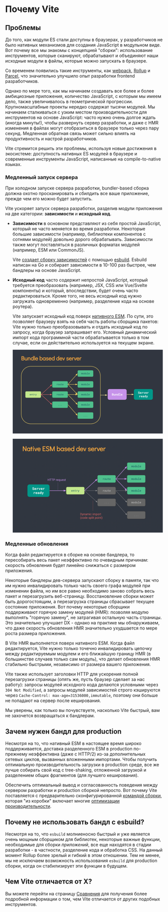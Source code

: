 # Почему Vite

## Проблемы

До того, как модули ES стали доступны в браузерах, у разработчиков не было нативных механизмов для создания JavaScript в модульном виде. Вот почему все мы знакомы с концепцией "сборки": использование инструментов, которые сканируют, обрабатывают и объединяют наши исходные модули в файлы, которые можно запускать в браузере.

Со временем появились такие инструменты, как [webpack](https://webpack.js.org/), [Rollup](https://rollupjs.org) и [Parcel](https://parceljs.org/), что значительно улучшило опыт разработки frontend разработчиков.

Однако по мере того, как мы начинаем создавать все более и более амбициозные приложения, количество JavaScript, с которым мы имеем дело, также увеличивалось в геометрической прогрессии. Крупномасштабные проекты нередко содержат тысячи модулей. Мы начинаем сталкиваться с узким местом производительности для инструментов на основе JavaScript: часто нужно очень долгое ждать (иногда минуты!), чтобы развернуть сервер разработки, и даже с HMR изменения в файлах могут отобразиться в браузере только через пару секунд. Медленная обратная связь может сильно влиять на продуктивность и настрой разработчиков.

Vite стремится решить эти проблемы, используя новые достижения в экосистеме: доступность нативных ES модулей в браузере и современные инструменты JavaScript, написанные на compile-to-native языках.

### Медленный запуск сервера

При холодном запуске сервера разработки, bundler-based сборка должна охотно просканировать и сбилдить все ваше приложение, прежде чем его можно будет запустить.

Vite ускоряет запуск сервера разработки, разделив модули приложения на две категории: **зависимости** и **исходный код**.

- **Зависимости** в основном представляют из себя простой JavaScript, который не часто меняется во время разработки. Некоторые большие зависимости (например, библиотеки компонентов с сотнями модулей) довольно дорого обрабатывать. Зависимости также могут поставляться в различных форматах модулей (например, ESM или CommonJS).

  Vite [создает сборку зависимостей](./dep-pre-bundling) с помощью [esbuild](https://esbuild.github.io/). Esbuild написан на Go и собирает зависимости в 10-100 раз быстрее, чем бандлеры на основе JavaScript.

- **Исходный код** часто содержит непростой JavaScript, который требуется преобразовать (например, JSX, CSS или Vue/Svelte компоненты) и который, впоследствии, будет очень часто редактироваться. Кроме того, не весь исходный код нужно загружать одновременно (например, разделение кода на основе роутера).

  Vite запускает исходный код поверх [нативного ESM](https://developer.mozilla.org/en-US/docs/Web/JavaScript/Guide/Modules). По сути, это позволяет браузеру взять на себя часть работы сборщика пакетов: Vite нужно только преобразовывать и отдать исходный код по запросу, когда браузер запрашивает его. Условный динамический импорт кода программной части обрабатывается только в том случае, если он действительно используется на текущем экране.

  ![сервер разработки на основе сборщика](/images/bundler.png)

  ![сервер разработки на основе esm](/images/esm.png)

### Медленные обновления

Когда файл редактируется в сборке на основе бандлера, то пересобирать весь пакет неэффективно по очевидным причинам: скорость обновления будет линейно снижаться с размером приложения.

Некоторые бандлеры дев-сервера запускают сборку в памяти, так что им нужно  инвалидировать только часть своего графа модулей при изменении файла, но им все равно необходимо заново собрать весь пакет и перезагрузить веб-страницу. Восстановление сборки может быть дорогостоящим, а перезагрузка страницы сбрасывает текущее состояние приложения. Вот почему некоторые сборщики поддерживают горячую замену модулей (HMR): позволяя модулю выполнять "горячую замену", не затрагивая остальную часть страницы. Это значительно улучшает DX - однако на практике мы обнаруживаем, что даже скорость обновления HMR значительно ухудшается по мере роста размера приложения.

В Vite HMR выполняется поверх нативного ESM. Когда файл редактируется, Vite нужно только точечно инвалидировать цепочку между редактируемым модулем и его ближайшую границу HMR (в большинстве случаев только сам модуль), что делает обновления HMR стабильно быстрыми, независимо от размера вашего приложения.

Vite также использует заголовки HTTP для ускорения полной перезагрузки страницы (опять же, пусть браузер сделает за нас работу): запросы модулей исходного кода делаются условными через `304 Not Modified`, а запросы модулей зависимостей строго кэшируются через `Cache-Control: max-age=31536000,immutable`, поэтому они больше не попадают на сервер после кеширования.

Мы уверены, как только вы почувствуете, насколько Vite быстрый, вам не захочется возвращаться к бандлерам.

## Зачем нужен бандл для production

Несмотря на то, что нативный ESM в настоящее время широко поддерживается, доставка разделенного ESM в production по-прежнему неэффективна (даже с HTTP/2) из-за дополнительных сетевых циклов, вызванных вложенными импортами. Чтобы получить оптимальную производительность загрузки в production среде, все же лучше собирать свой код с tree-shaking, отложенной загрузкой и разделением общих фрагментов (для лучшего кеширования).

Обеспечить оптимальный вывод и согласованность поведения между сервером разработки и production сборкой непросто. Вот почему Vite поставляется с предварительно сконфигурированной [командой сборки](./build), которая "из коробки" включает многие [оптимизации производительности](./features#build-optimizations).

## Почему не использовать бандл с esbuild?

Несмотря на то, что `esbuild` молниеносно быстрый и уже является очень мощным сборщиком для библиотек, некоторые важные функции, необходимые для сборки _приложений_, все еще находятся в стадии разработки - в частности, разделение кода и обработка CSS. На данный момент Rollup более зрелый и гибкий в этом отношении. Тем не менее, мы не исключаем возможность использования `esbuild` для production сборки, когда он стабилизирует эти функции в будущем.

## Чем Vite отличается от X?

Вы можете перейти на страницу [Сравнения](./comparisons) для получения более подробной информации о том, чем Vite отличается от других подобных инструментов.
